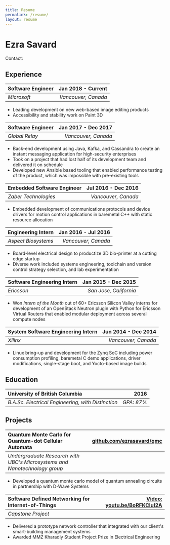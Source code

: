 ```yaml
---
title: Resume
permalink: /resume/
layout: resume
---
```


# Ezra Savard

Contact: <script>printEmail();</script>

## Experience


| **Software Engineer** | Jan 2018 - Current |
| :--- | ---: |
| _Microsoft_ | _Vancouver, Canada_ |

* Leading development on new web-based image editing products
* Accessibility and stability work on Paint 3D


| **Software Engineer** | Jan 2017 - Dec 2017 |
| :--- | ---: |
| _Global Relay_ | _Vancouver, Canada_ |

* Back-end development using Java, Kafka, and Cassandra to create an instant messaging application for high-security enterprises
* Took on a project that had lost half of its development team and delivered it on schedule
* Developed new Ansible based tooling that enabled performance testing of the product, which was impossible with pre-existing tools


| **Embedded Software Engineer** | Jul 2016 - Dec 2016 |
| :--- | ---: |
| _Zaber Technologies_ | _Vancouver, Canada_ |

* Embedded development of communications protocols and device drivers for motion control applications in baremetal C++ with static resource allocation


| **Engineering Intern** | Jan 2016 - Jul 2016 |
| :--- | ---: |
| _Aspect Biosystems_ | _Vancouver, Canada_ |

* Board-level electrical design to productize 3D bio-printer at a cutting edge startup
* Diverse work included systems engineering, toolchain and version control strategy selection, and lab experimentation


| **Software Engineering Intern** | Jan 2015 - Dec 2015 |
| :--- | ---: |
| _Ericsson_ | _San Jose, California_ |

* Won _Intern of the Month_ out of 60+ Ericsson Silicon Valley interns for development of an OpenStack Neutron plugin with Python for Ericsson Virtual Routers that enabled modular deployment across several compute nodes


| **System Software Engineering Intern** | Jun 2014 - Dec 2014 |
| :--- | ---: |
| _Xilinx_ | _Vancouver, Canada_ |

* Linux bring-up and development for the Zynq SoC including power consumption profiling, baremetal C demo applications, driver modifications, single-stage boot, and Yocto-based image builds


## Education


| **University of British Columbia** | 2016 |
| :--- | ---: |
| _B.A.Sc. Electrical Engineering, with Distinction_ | _GPA: 87%_ |



## Projects

| **Quantum Monte Carlo for Quantum-dot Cellular Automata** | [github.com/ezrasavard/qmc](https://github.com/ezrasavard/qmc)  |
| :--- | ---: |
| _Undergraduate Research with UBC's Microsystems and Nanotechnology group_ | |

- Developed a quantum monte carlo model of quantum annealing circuits in partnership with D-Wave Systems

| **Software Defined Networking for Internet-of-Things** | [Video: youtu.be/BoRFKCIuI2A](https://youtu.be/BoRFKCIuI2A)  |
| :--- | ---: |
| _Capstone Project_ | |

- Delivered a prototype network controller that integrated with our client's smart-building management systems
- Awarded MMZ Kharadly Student Project Prize in Electrical Engineering

